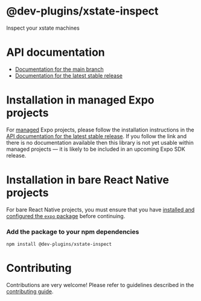 # @dev-plugins/xstate-inspect

Inspect your xstate machines

# API documentation

- [Documentation for the main branch](https://github.com/expo/expo/blob/main/docs/pages/versions/unversioned/sdk/@dev-plugins/xstate-inspect.md)
- [Documentation for the latest stable release](https://docs.expo.dev/versions/latest/sdk/@dev-plugins/xstate-inspect/)

# Installation in managed Expo projects

For [managed](https://docs.expo.dev/archive/managed-vs-bare/) Expo projects, please follow the installation instructions in the [API documentation for the latest stable release](#api-documentation). If you follow the link and there is no documentation available then this library is not yet usable within managed projects &mdash; it is likely to be included in an upcoming Expo SDK release.

# Installation in bare React Native projects

For bare React Native projects, you must ensure that you have [installed and configured the `expo` package](https://docs.expo.dev/bare/installing-expo-modules/) before continuing.

### Add the package to your npm dependencies

```
npm install @dev-plugins/xstate-inspect
```




# Contributing

Contributions are very welcome! Please refer to guidelines described in the [contributing guide]( https://github.com/expo/expo#contributing).
